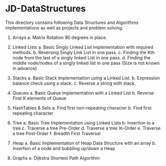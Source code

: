 # JD-DataStructures
This directory contains following Data Structures and Algorithms implementations as well as projects and problem solving.
1.  Arrays 
	a. Matrix Rotation 90 degrees in place.
2.	Linked Lists
	a. Basic Singly Linked List implementation with required methods.
	b. Reversing Singly Link List in one pass.
	c. Finding the Kth node from the last of a singly linked List in one pass.
	d. Finding the middle node/nodes of a singly linked list in one pass (Size is not known in advance)
3.	Stacks
	a. Basic Stack implementation using a Linked List.
	b. Expression balance check using a stack.
	c. Reverse a string with stack.
4.  Queues
	a. Basic Queue implementation with a Linked List
	b. Reverse First K elements of Queue

5.  HashTables & Sets
	a. Find first non-repeating character
	b. Find first repeating character
	
6. Tree
	a. Basic Tree Implementation using Linked Lists
    b. Insertion to a tree
    c. Traverse a tree Pre-Order
    d. Traverse a tree In-Order 
    e. Traverse a tree Post-Order 
    f. Breadth First Traversal
7. Heap
	a. Basic Implementation of Heap Data Structure with an array
    b. Insertion of a node and bubbling up/down a Heap
8. Graphs
	a. Dijkstra Shortest Path Algorithm
   